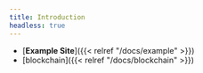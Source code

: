 ```yaml
---
title: Introduction
headless: true
---
```

- [**Example Site**]({{< relref "/docs/example" >}})
- [blockchain]({{< relref "/docs/blockchain" >}})
<br />

<br />
